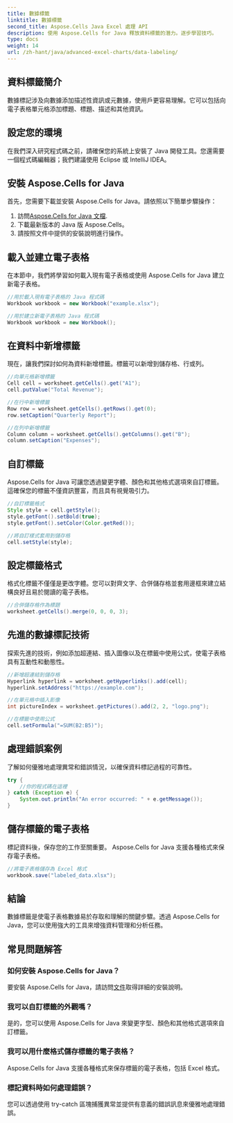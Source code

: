 ```yaml
---
title: 數據標籤
linktitle: 數據標籤
second_title: Aspose.Cells Java Excel 處理 API
description: 使用 Aspose.Cells for Java 釋放資料標籤的潛力。逐步學習技巧。
type: docs
weight: 14
url: /zh-hant/java/advanced-excel-charts/data-labeling/
---
```


## 資料標籤簡介

數據標記涉及向數據添加描述性資訊或元數據，使用戶更容易理解。它可以包括向電子表格單元格添加標題、標題、描述和其他資訊。

## 設定您的環境

在我們深入研究程式碼之前，請確保您的系統上安裝了 Java 開發工具。您還需要一個程式碼編輯器；我們建議使用 Eclipse 或 IntelliJ IDEA。

## 安裝 Aspose.Cells for Java

首先，您需要下載並安裝 Aspose.Cells for Java。請依照以下簡單步驟操作：

1. 訪問[Aspose.Cells for Java 文檔](https://reference.aspose.com/cells/java/).
2. 下載最新版本的 Java 版 Aspose.Cells。
3. 請按照文件中提供的安裝說明進行操作。

## 載入並建立電子表格

在本節中，我們將學習如何載入現有電子表格或使用 Aspose.Cells for Java 建立新電子表格。

```java
//用於載入現有電子表格的 Java 程式碼
Workbook workbook = new Workbook("example.xlsx");

//用於建立新電子表格的 Java 程式碼
Workbook workbook = new Workbook();
```

## 在資料中新增標籤

現在，讓我們探討如何為資料新增標籤。標籤可以新增到儲存格、行或列。

```java
//向單元格新增標籤
Cell cell = worksheet.getCells().get("A1");
cell.putValue("Total Revenue");

//在行中新增標籤
Row row = worksheet.getCells().getRows().get(0);
row.setCaption("Quarterly Report");

//在列中新增標籤
Column column = worksheet.getCells().getColumns().get("B");
column.setCaption("Expenses");
```

## 自訂標籤

Aspose.Cells for Java 可讓您透過變更字體、顏色和其他格式選項來自訂標籤。這確保您的標籤不僅資訊豐富，而且具有視覺吸引力。

```java
//自訂標籤格式
Style style = cell.getStyle();
style.getFont().setBold(true);
style.getFont().setColor(Color.getRed());

//將自訂樣式套用到儲存格
cell.setStyle(style);
```

## 設定標籤格式

格式化標籤不僅僅是更改字體。您可以對齊文字、合併儲存格並套用邊框來建立結構良好且易於閱讀的電子表格。

```java
//合併儲存格作為標題
worksheet.getCells().merge(0, 0, 0, 3);
```

## 先進的數據標記技術

探索先進的技術，例如添加超連結、插入圖像以及在標籤中使用公式，使電子表格具有互動性和動態性。

```java
//新增超連結到儲存格
Hyperlink hyperlink = worksheet.getHyperlinks().add(cell);
hyperlink.setAddress("https://example.com");

//在單元格中插入影像
int pictureIndex = worksheet.getPictures().add(2, 2, "logo.png");

//在標籤中使用公式
cell.setFormula("=SUM(B2:B5)");
```

## 處理錯誤案例

了解如何優雅地處理異常和錯誤情況，以確保資料標記過程的可靠性。

```java
try {
    //你的程式碼在這裡
} catch (Exception e) {
    System.out.println("An error occurred: " + e.getMessage());
}
```

## 儲存標籤的電子表格

標記資料後，保存您的工作至關重要。 Aspose.Cells for Java 支援各種格式來保存電子表格。

```java
//將電子表格儲存為 Excel 格式
workbook.save("labeled_data.xlsx");
```

## 結論

數據標籤是使電子表格數據易於存取和理解的關鍵步驟。透過 Aspose.Cells for Java，您可以使用強大的工具來增強資料管理和分析任務。

## 常見問題解答

### 如何安裝 Aspose.Cells for Java？

要安裝 Aspose.Cells for Java，請訪問[文件](https://reference.aspose.com/cells/java/)取得詳細的安裝說明。

### 我可以自訂標籤的外觀嗎？

是的，您可以使用 Aspose.Cells for Java 來變更字型、顏色和其他格式選項來自訂標籤。

### 我可以用什麼格式儲存標籤的電子表格？

Aspose.Cells for Java 支援各種格式來保存標籤的電子表格，包括 Excel 格式。

### 標記資料時如何處理錯誤？

您可以透過使用 try-catch 區塊捕獲異常並提供有意義的錯誤訊息來優雅地處理錯誤。